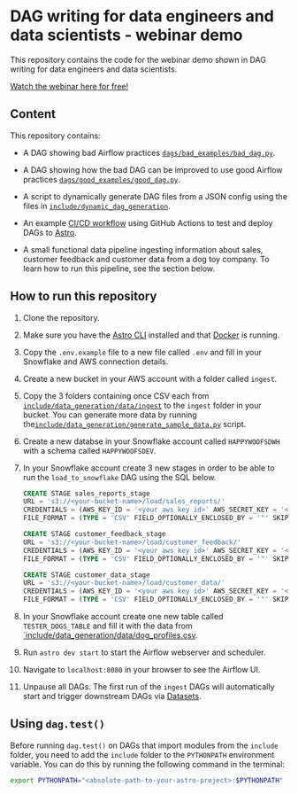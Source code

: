 # DAG writing for data engineers and data scientists - webinar demo

This repository contains the code for the webinar demo shown in DAG writing for data engineers and data scientists.

[Watch the webinar here for free!](https://www.astronomer.io/events/webinars/dag-writing-for-data-engineers-and-data-scientists-video/)

## Content

This repository contains:

- A DAG showing bad Airflow practices [`dags/bad_examples/bad_dag.py`](dags/bad_examples/bad_dag.py).
- A DAG showing how the bad DAG can be improved to use good Airflow practices [`dags/good_examples/good_dag.py`](dags/good_examples/good_dag.py).
- A script to dynamically generate DAG files from a JSON config using the files in [`include/dynamic_dag_generation`](include/dynamic_dag_generation).
- An example [CI/CD workflow](.github/workflows/deploy_to_astro.yaml) using GitHub Actions to test and deploy DAGs to [Astro](https://www.astronomer.io/try-astro).

- A small functional data pipeline ingesting information about sales, customer feedback and customer data from a dog toy company. To learn how to run this pipeline, see the section below.

## How to run this repository

1. Clone the repository.
2. Make sure you have the [Astro CLI](https://docs.astronomer.io/astro/cli/install-cli) installed and that [Docker](https://www.docker.com/products/docker-desktop) is running.
3. Copy the `.env.example` file to a new file called `.env` and fill in your Snowflake and AWS connection details.
4. Create a new bucket in your AWS account with a folder called `ingest`.
5. Copy the 3 folders containing once CSV each from [`include/data_generation/data/ingest`](include/data_generation/data/ingest) to the `ingest` folder in your bucket. You can generate more data by running the[`include/data_generation/generate_sample_data.py`](include/data_generation/generate_sample_data.py) script.
6. Create a new databse in your Snowflake account called `HAPPYWOOFSDWH` with a schema called `HAPPYWOOFSDEV`.
7. In your Snowflake account create 3 new stages in order to be able to run the `load_to_snowflake` DAG using the SQL below.

    ```sql
    CREATE STAGE sales_reports_stage
    URL = 's3://<your-bucket-name>/load/sales_reports/'
    CREDENTIALS = (AWS_KEY_ID = '<your aws key id>' AWS_SECRET_KEY = '<your aws secret>')
    FILE_FORMAT = (TYPE = 'CSV' FIELD_OPTIONALLY_ENCLOSED_BY = '"' SKIP_HEADER = 1);

    CREATE STAGE customer_feedback_stage
    URL = 's3://<your-bucket-name>/load/customer_feedback/'
    CREDENTIALS = (AWS_KEY_ID = '<your aws key id>' AWS_SECRET_KEY = '<your aws secret>')
    FILE_FORMAT = (TYPE = 'CSV' FIELD_OPTIONALLY_ENCLOSED_BY = '"' SKIP_HEADER = 1);

    CREATE STAGE customer_data_stage
    URL = 's3://<your-bucket-name>/load/customer_data/'
    CREDENTIALS = (AWS_KEY_ID = '<your aws key id>' AWS_SECRET_KEY = '<your aws secret>')
    FILE_FORMAT = (TYPE = 'CSV' FIELD_OPTIONALLY_ENCLOSED_BY = '"' SKIP_HEADER = 1);
    ```

8. In your Snowflake account create one new table called `TESTER_DOGS_TABLE` and fill it with the data from [`include/data_generation/data/dog_profiles.csv](include/data_generation/data/dog_profiles.csv).
9. Run `astro dev start` to start the Airflow webserver and scheduler.
10. Navigate to `localhost:8080` in your browser to see the Airflow UI.
11. Unpause all DAGs. The first run of the `ingest` DAGs will automatically start and trigger downstream DAGs via [Datasets](https://docs.astronomer.io/learn/airflow-datasets).


## Using `dag.test()`

Before running `dag.test()` on DAGs that import modules from the `include` folder, you need to add the `include` folder to the `PYTHONPATH` environment variable. You can do this by running the following command in the terminal:

```bash
export PYTHONPATH="<absolute-path-to-your-astro-project>:$PYTHONPATH"
```